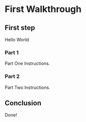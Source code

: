 # First Walkthrough

## First step

Hello World

### Part 1

Part One Instructions.

### Part 2

Part Two Instructions.

## Conclusion

Done!